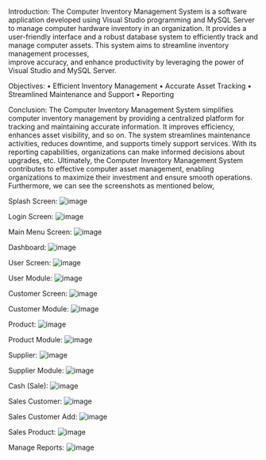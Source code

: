 Introduction:
  The Computer Inventory Management System is a software application developed using Visual Studio programming and MySQL Server to manage computer hardware inventory in an organization.    It   provides a user-friendly interface and a robust database system to efficiently track and manage computer assets. This system aims to streamline inventory management processes,     
  improve      accuracy, and enhance productivity by leveraging the power of Visual Studio and MySQL Server.

Objectives:
  •	Efficient Inventory Management
  •	Accurate Asset Tracking
  •	Streamlined Maintenance and Support
  •	Reporting
  
Conclusion:
  The Computer Inventory Management System simplifies computer inventory management by providing a centralized platform for tracking and maintaining accurate information. It improves         efficiency, enhances asset visibility, and so on. The system streamlines maintenance activities, reduces downtime, and supports timely support services. With its reporting capabilities,    organizations can make informed decisions about upgrades, etc. Ultimately, the Computer Inventory Management System contributes to effective computer asset management, enabling           
  organizations to maximize their investment and ensure smooth operations.
  Furthermore, we can see the screenshots as mentioned below,


  Splash Screen:
  ![image](https://github.com/MohamedIjlal27/TechComPakistan/assets/150043878/af54d449-4cde-44df-ae23-211fdbd83d88)

  Login Screen:
  ![image](https://github.com/MohamedIjlal27/TechComPakistan/assets/150043878/1687536a-db94-455c-b36f-2cad43f9a8b8)

  Main Menu Screen:
  ![image](https://github.com/MohamedIjlal27/TechComPakistan/assets/150043878/9211c41e-d6bf-4f67-bb47-0853fd62e3a2)

  Dashboard:
  ![image](https://github.com/MohamedIjlal27/TechComPakistan/assets/150043878/52ba6a97-6405-4824-bfc8-fd9503ae59e9)

  User Screen:
  ![image](https://github.com/MohamedIjlal27/TechComPakistan/assets/150043878/9571f4ef-114a-4648-a69e-cfa761800bbd)

  User Module:
  ![image](https://github.com/MohamedIjlal27/TechComPakistan/assets/150043878/e2aa2d81-8544-453b-87fb-d68f73719070)

  Customer Screen:
  ![image](https://github.com/MohamedIjlal27/TechComPakistan/assets/150043878/284cb7d7-c7c1-452a-b1ca-3966337e9ba2)

  Customer Module:
  ![image](https://github.com/MohamedIjlal27/TechComPakistan/assets/150043878/d44b9511-2dcb-41a1-8bcc-19239dee1462)

  Product:
  ![image](https://github.com/MohamedIjlal27/TechComPakistan/assets/150043878/90e5a6ed-4e4f-4b3d-b9b5-53cabf519ff2)

  Product Module:
  ![image](https://github.com/MohamedIjlal27/TechComPakistan/assets/150043878/f939d42f-3d72-466f-bafa-b97be22f8415)

  Supplier:
  ![image](https://github.com/MohamedIjlal27/TechComPakistan/assets/150043878/456ac14a-c3b3-45d8-9521-4251ce8c7673)

  Supplier Module:
  ![image](https://github.com/MohamedIjlal27/TechComPakistan/assets/150043878/60d91c62-64ae-4748-ade2-f895e120ccef)

  Cash (Sale):
  ![image](https://github.com/MohamedIjlal27/TechComPakistan/assets/150043878/6fc8ea02-23fa-4e27-8081-1332d5542632)

  Sales Customer:
  ![image](https://github.com/MohamedIjlal27/TechComPakistan/assets/150043878/ff5e7608-ca3e-44cf-97fc-a9d58edecd40)

  Sales Customer Add:
  ![image](https://github.com/MohamedIjlal27/TechComPakistan/assets/150043878/9d73e68b-d637-49a2-a431-8211368644ef)

  Sales Product:
  ![image](https://github.com/MohamedIjlal27/TechComPakistan/assets/150043878/e9583e58-0116-4aee-a0a9-df774edefacf)

  Manage Reports:
  ![image](https://github.com/MohamedIjlal27/TechComPakistan/assets/150043878/6c132e8e-4c76-4afa-959d-f26e335c950c)

  













 





